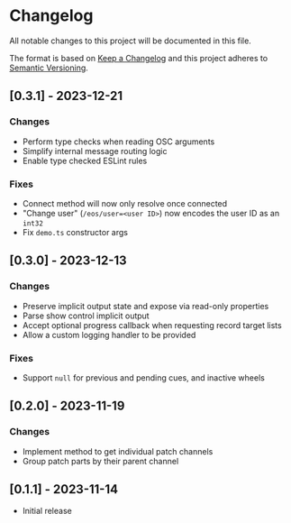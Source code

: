 # Changelog

All notable changes to this project will be documented in this file.

The format is based on [Keep a Changelog](http://keepachangelog.com/) and this
project adheres to [Semantic Versioning](http://semver.org/).

## [0.3.1] - 2023-12-21

### Changes

- Perform type checks when reading OSC arguments
- Simplify internal message routing logic
- Enable type checked ESLint rules

### Fixes

- Connect method will now only resolve once connected
- "Change user" (`/eos/user=<user ID>`) now encodes the user ID as an `int32`
- Fix `demo.ts` constructor args

## [0.3.0] - 2023-12-13

### Changes

- Preserve implicit output state and expose via read-only properties
- Parse show control implicit output
- Accept optional progress callback when requesting record target lists
- Allow a custom logging handler to be provided

### Fixes

- Support `null` for previous and pending cues, and inactive wheels

## [0.2.0] - 2023-11-19

### Changes

- Implement method to get individual patch channels
- Group patch parts by their parent channel

## [0.1.1] - 2023-11-14

- Initial release
